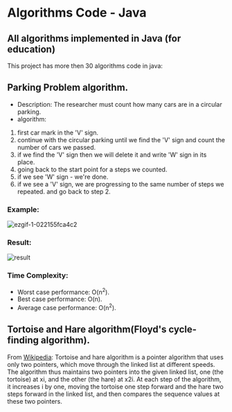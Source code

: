 # Algorithms Code - Java
## All algorithms implemented in Java (for education)
This project has more then 30 algorithms code in java:
## Parking Problem algorithm.
- Description: The researcher must count how many cars are in a circular parking.
- algorithm:
1. first car mark in the 'V' sign.
2. continue with the circular parking until we find the 'V' sign and count the number of cars we passed.
3. if we find the 'V' sign then we will delete it and write 'W' sign in its place.
4. going back to the start point for a steps we counted.
5. if we see 'W' sign - we're done.
6. if we see a 'V' sign, we are progressing to the same number of steps we repeated. and go back to step 2.

### Example:
![ezgif-1-022155fca4c2](https://user-images.githubusercontent.com/40535130/63102084-16768d80-bf83-11e9-9eea-763cebab6df1.gif)
### Result:
![result](https://user-images.githubusercontent.com/40535130/63095001-bb3c9f00-bf72-11e9-8ed4-0d8c4f27bc23.jpg)

### Time Complexity:
- Worst case performance: O(n<sup>2</sup>).
- Best case performance: O(n).
- Average case performance: O(n<sup>2</sup>).

## Tortoise and Hare algorithm(Floyd's cycle-finding algorithm).
From [Wikipedia](https://en.wikipedia.org/wiki/Cycle_detection): Tortoise and hare algorithm is a pointer algorithm that uses only two pointers, which move through the linked list at different speeds.
The algorithm thus maintains two pointers into the given linked list, one (the tortoise) at xi, and the other (the hare) at x2i.
At each step of the algorithm, it increases i by one, moving the tortoise one step forward and the hare two steps forward in the linked list, and then compares the sequence values at these two pointers.

